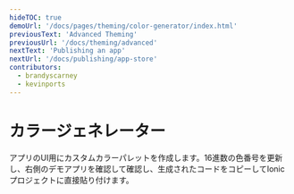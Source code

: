 ```yaml
---
hideTOC: true
demoUrl: '/docs/pages/theming/color-generator/index.html'
previousText: 'Advanced Theming'
previousUrl: '/docs/theming/advanced'
nextText: 'Publishing an app'
nextUrl: '/docs/publishing/app-store'
contributors:
  - brandyscarney
  - kevinports
---
```


# カラージェネレーター


アプリのUI用にカスタムカラーパレットを作成します。16進数の色番号を更新し、右側のデモアプリを確認して確認し、生成されたコードをコピーしてIonicプロジェクトに直接貼り付けます。

<color-generator mode="md" no-prerender></color-generator>
